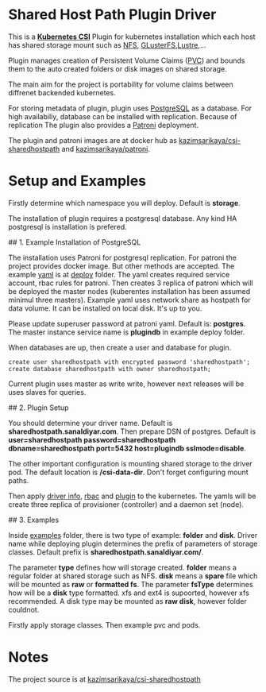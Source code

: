 # Shared Host Path Plugin Driver

This is a **[Kubernetes CSI]** Plugin for kubernetes installation which each host has shared storage mount such as [NFS], [GLusterFS],[Lustre],...

Plugin manages creation of Persistent Volume Claims ([PVC]) and bounds them to the auto created folders or disk images on shared storage.

The main aim for the project is portability for volume claims between diffrenet backended kubernetes.

For storing metadata of plugin, plugin uses [PostgreSQL] as a database. For high availabiliy, database can be installed with replication. Because of replication The plugin also provides a [Patroni] deployment.

The plugin and patroni images are at docker hub as [kazimsarikaya/csi-sharedhostpath][dockerhubplugin] and [kazimsarikaya/patroni][dockerhubpatroni].

# Setup and Examples

Firstly determine which namespace you will deploy. Default is **storage**.

The installation of plugin requires a postgresql database. Any kind HA postgresql is installation is prefered.

## 1. Example Installation of PostgreSQL

The installation uses Patroni for postgresql replication. For patroni the project provides docker image. But other methods are accepted. The example [yaml](deploy/patroni-pg.yaml) is at [deploy](deploy) folder. The yaml creates required service account, rbac rules for patroni. Then creates 3 replica of patroni which will be deployed the master nodes (kuberentes installation has been assumed minimul three masters). Example yaml uses network share as hostpath for data volume. It can be installed on local disk. It's up to you.

Please update superuser password at patroni yaml. Default is: **postgres**. The master instance service name is **plugindb** in example deploy folder.

When databases are up, then create a user and database for plugin.

```
create user sharedhostpath with encrypted password 'sharedhostpath';
create database sharedhostpath with owner sharedhostpath;
```

Current plugin uses master as write write, however next releases will be uses slaves for queries.

## 2. Plugin Setup

You should determine your driver name. Default is **sharedhostpath.sanaldiyar.com**. Then prepare DSN of postgres. Default is **user=sharedhostpath password=sharedhostpath dbname=sharedhostpath port=5432 host=plugindb sslmode=disable**.

The other important configuration is mounting shared storage to the driver pod. The default location is **/csi-data-dir**. Don't forget configuring mount paths.

Then apply [driver info](deploy/csi-shp-driverinfo.yaml), [rbac](deploy/rbac.yaml) and [plugin](deploy/shp-plugin.yaml) to the kubernetes. The yamls will be create three replica of provisioner (controller) and a daemon set (node).

## 3. Examples

Inside [examples](examples/) folder, there is two type of example: **folder** and **disk**. Driver name while deploying plugin determines the prefix of parameters of storage classes. Default prefix is **sharedhostpath.sanaldiyar.com/**.

The parameter **type** defines how will storage created. **folder** means a regular folder at shared storage such as NFS. **disk** means a **spare** file which will be mounted as **raw** or **formatted fs**. The parameter **fsType** determines how will be a **disk** type formatted. xfs and ext4 is supoorted, however xfs recommended. A disk type may be mounted as **raw disk**, however folder couldnot.

Firstly apply storage classes. Then example pvc and pods.

# Notes

The project source is at [kazimsarikaya/csi-sharedhostpath](https://github.com/kazimsarikaya/csi-sharedhostpath)

[Kubernetes CSI]: https://kubernetes-csi.github.io
[NFS]: https://en.wikipedia.org/wiki/Network_File_System
[GLusterFS]: https://www.gluster.org
[Lustre]: https://www.lustre.org
[PVC]: https://v1-16.docs.kubernetes.io/docs/concepts/storage/persistent-volumes/#persistentvolumeclaims
[PostgreSQL]: https://www.postgresql.org
[Patroni]: https://github.com/zalando/patroni
[dockerhubplugin]: https://hub.docker.com/repository/docker/kazimsarikaya/csi-sharedhostpath
[dockerhubpatroni]: https://hub.docker.com/repository/docker/kazimsarikaya/patroni
